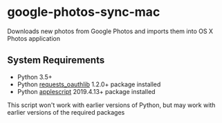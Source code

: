 # google-photos-sync-mac
Downloads new photos from Google Photos and imports them into OS X Photos application

## System Requirements
* Python 3.5+
* Python [requests_oauthlib](https://pypi.org/project/requests-oauthlib/) 1.2.0+ package installed
* Python [applescript](https://pypi.org/project/applescript/) 2019.4.13+ package installed

This script won't work with earlier versions of Python, but may work with earlier versions of the required packages
